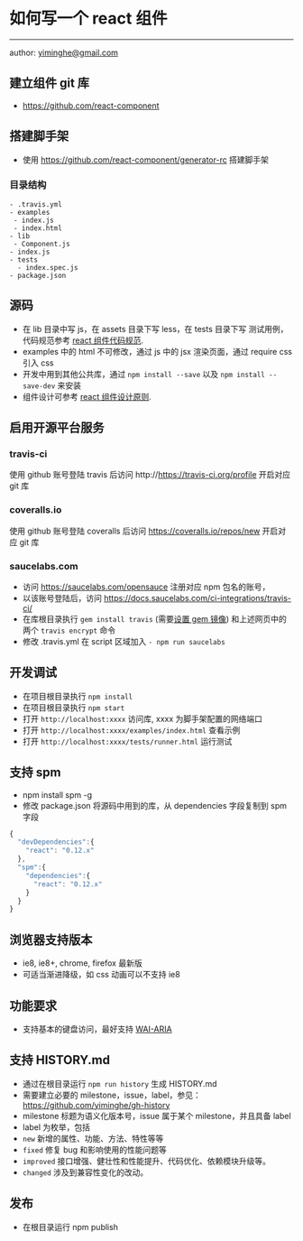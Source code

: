 # 如何写一个 react 组件
---

author: yiminghe@gmail.com

## 建立组件 git 库

- https://github.com/react-component

## 搭建脚手架

- 使用 https://github.com/react-component/generator-rc 搭建脚手架

### 目录结构

```
- .travis.yml
- examples
 - index.js
 - index.html
- lib
 - Component.js
- index.js
- tests
  - index.spec.js
- package.json
```

## 源码

- 在 lib 目录中写 js，在 assets 目录下写 less，在 tests 目录下写 测试用例，代码规范参考 [react 组件代码规范](./rc-component-code-style.md).
- examples 中的 html 不可修改，通过 js 中的 jsx 渲染页面，通过 require css 引入 css
- 开发中用到其他公共库，通过 `npm install --save` 以及 `npm install --save-dev` 来安装
- 组件设计可参考 [react 组件设计原则](./rc-component-design.md).

## 启用开源平台服务

### travis-ci

使用 github 账号登陆 travis 后访问 http://https://travis-ci.org/profile 开启对应 git 库

### coveralls.io

使用 github 账号登陆 coveralls 后访问 https://coveralls.io/repos/new 开启对应 git 库

### saucelabs.com

- 访问 https://saucelabs.com/opensauce 注册对应 npm 包名的账号，
- 以该账号登陆后，访问 https://docs.saucelabs.com/ci-integrations/travis-ci/
- 在库根目录执行 `gem install travis` (需要[设置 gem 镜像](https://ruby.taobao.org/)) 和上述网页中的两个 `travis encrypt` 命令
- 修改 .travis.yml 在 script 区域加入 `- npm run saucelabs`

## 开发调试

- 在项目根目录执行 `npm install`
- 在项目根目录执行 `npm start`
- 打开 `http://localhost:xxxx` 访问库, xxxx 为脚手架配置的网络端口
- 打开 `http://localhost:xxxx/examples/index.html` 查看示例
- 打开 `http://localhost:xxxx/tests/runner.html` 运行测试

## 支持 spm

- npm install spm -g
- 修改 package.json 将源码中用到的库，从 dependencies 字段复制到 spm 字段

```js
{
  "devDependencies":{
    "react": "0.12.x"
  },
  "spm":{
    "dependencies":{
      "react": "0.12.x"
    }
  }
}
```

## 浏览器支持版本

- ie8, ie8+, chrome, firefox 最新版
- 可适当渐进降级，如 css 动画可以不支持 ie8

## 功能要求

- 支持基本的键盘访问，最好支持 [WAI-ARIA](http://www.w3.org/TR/wai-aria/)

## 支持 HISTORY.md

- 通过在根目录运行 `npm run history` 生成 HISTORY.md
- 需要建立必要的 milestone，issue，label，参见： https://github.com/yiminghe/gh-history
- milestone 标题为语义化版本号，issue 属于某个 milestone，并且具备 label
- label 为枚举，包括
 - `new` 新增的属性、功能、方法、特性等等
 - `fixed` 修复 bug 和影响使用的性能问题等
 - `improved` 接口增强、健壮性和性能提升、代码优化、依赖模块升级等。
 - `changed` 涉及到兼容性变化的改动。

## 发布

- 在根目录运行 npm publish
